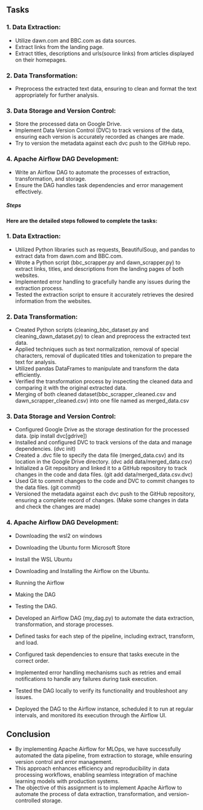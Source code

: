 ## Tasks
### 1. Data Extraction:
- Utilize dawn.com and BBC.com as data sources.
- Extract links from the landing page.
- Extract titles, descriptions and urls(source links) from articles displayed on their homepages.
### 2. Data Transformation:
- Preprocess the extracted text data, ensuring to clean and format the text appropriately for further analysis.
### 3. Data Storage and Version Control:
- Store the processed data on Google Drive.
- Implement Data Version Control (DVC) to track versions of the data, ensuring each version is accurately recorded as changes are made.
- Try to version the metadata against each dvc push to the GitHub repo.
### 4. Apache Airflow DAG Development:
- Write an Airflow DAG to automate the processes of extraction, transformation, and storage.
- Ensure the DAG handles task dependencies and error management effectively.
##### Steps
#### Here are the detailed steps followed to complete the tasks:

### 1. Data Extraction:
- Utilized Python libraries such as requests, BeautifulSoup, and pandas to extract data from dawn.com and BBC.com.
- Wrote a Python script (bbc_scrapper.py and dawn_scrapper.py) to extract links, titles, and descriptions from the landing pages of both websites.
- Implemented error handling to gracefully handle any issues during the extraction process.
- Tested the extraction script to ensure it accurately retrieves the desired information from the websites.
### 2. Data Transformation:
- Created Python scripts (cleaning_bbc_dataset.py and cleaning_dawn_dataset.py) to clean and preprocess the extracted text data.
- Applied techniques such as text normalization, removal of special characters, removal of duplicated titles and tokenization to prepare the text for analysis.
- Utilized pandas DataFrames to manipulate and transform the data efficiently.
- Verified the transformation process by inspecting the cleaned data and comparing it with the original extracted data.
- Merging of both cleaned dataset(bbc_scrapper_cleaned.csv and dawn_scrapper_cleaned.csv) into one file named as merged_data.csv
### 3. Data Storage and Version Control:
- Configured Google Drive as the storage destination for the processed data. (pip install dvc[gdrive])
- Installed and configured DVC to track versions of the data and manage dependencies. (dvc init)
- Created a .dvc file to specify the data file (merged_data.csv) and its location in the Google Drive directory. (dvc add data/merged_data.csv)
- Initialized a Git repository and linked it to a GitHub repository to track changes in the code and data files. (git add data/merged_data.csv.dvc)
- Used Git to commit changes to the code and DVC to commit changes to the data files. (git commit)
- Versioned the metadata against each dvc push to the GitHub repository, ensuring a complete record of changes. (Make some changes in data and check the changes are made)
### 4. Apache Airflow DAG Development:
- Downloading the wsl2 on windows
- Downloading the Ubuntu form Microsoft Store
- Install the WSL Ubuntu
- Downloading and Installing the Airflow on the Ubuntu.
- Running the Airflow
- Making the DAG
- Testing the DAG.

- Developed an Airflow DAG (my_dag.py) to automate the data extraction, transformation, and storage processes.
- Defined tasks for each step of the pipeline, including extract, transform, and load.
- Configured task dependencies to ensure that tasks execute in the correct order.
- Implemented error handling mechanisms such as retries and email notifications to handle any failures during task execution.
- Tested the DAG locally to verify its functionality and troubleshoot any issues.
- Deployed the DAG to the Airflow instance, scheduled it to run at regular intervals, and monitored its execution through the Airflow UI.

## Conclusion
- By implementing Apache Airflow for MLOps, we have successfully automated the data pipeline, from extraction to storage, while ensuring version control and error management.
- This approach enhances efficiency and reproducibility in data processing workflows, enabling seamless integration of machine learning models with production systems.
- The objective of this assignment is to implement Apache Airflow to automate the process of data extraction, transformation, and version-controlled storage.
